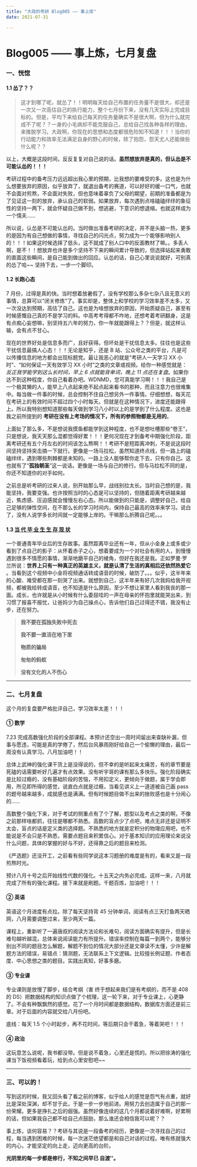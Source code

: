 ```yaml
---
title: "大政的考研 Blog005 —— 事上炼"
date: 2021-07-31

---
```


# Blog005 —— 事上炼，七月复盘

### 一、恍惚

#### 1.1 怂了？？

>    这才到哪了呢，就怂了！！明明每天给自己布置的任务量不是很大，却还是一次又一次高估自己的执行能力，整个七月份下来，没有几天实际上完成目标的。但是，平均下来给自己每天的任务量确实不是很大啊，但为什么就完成不了呢？？一身的小毛病却不能克服自己，总给自己找各种各样的理由，来推脱学习。大政啊，你现在的思想和态度都很危险知不知道！！！当你的行动能力和效率无法满足自身的野心的时候，除了抱怨，怨天尤人还能做些什么呢？？

以上，大概是这段时间，反反复复对自己说的话。**虽然想放弃是真的，但认怂是不可能认怂的！！！**

考研过程中的备考压力远远超出我心里的预期，比我想的要难受的多。这也是为什么想要放弃的原因，似乎放弃了，就退出备考的赛道，可以好好的缓一口气，也就不会面对煎熬，不会面对失败，但也意味着辜负了父母的期望，前期的准备都是为了见证这一刻的放弃，承认自己的软弱。如果放弃，每次遇到点啥磕磕绊绊的象征性的坚持一两下，就会怀疑自己做不到，想逃避，下意识的想退缩。也就这样成为一个懦夫……

所以说，认怂是不可能认怂的。当时做出准备考研的决定，并不是头脑一热，更多的是因为有自己想做的事情，寻找自己的闪光点，努力成为一个能够影响别人的！！！如果这时候选择了低头，这不就成了别人口中的反面教材了嘛。。多丢人啊，是不！！想放弃也许是多个坚持不下来的瞬间累计导致的，但选择站起来勇敢的直面这些瞬间，是自己能到做出的回应。认怂的话，自己心里说说就好，可别真的怂了哈~~ 坚持下去，一步一个脚印。

#### 1.2 长跑心态

7 月份，过得是真的快。当时想着放暑假了，没有学校那么多杂七杂八且无意义的事情，总算可以“闭关修炼”了。事实却是，整体上和学校的学习效率差不太多，又一次没达到预期，高估了自己。这也是为啥想放弃的原因，开始质疑自己，甚至有时候感慨自己真的不是学习的料。中高考考得都不咋地，还想考着考研翻身，这是有点痴心妄想嘛，别坚持五六年的努力，你一年就能跟得上？？但是，就这样认输，会有点不甘心。

现在的世界好处是信息多而广，且好获得。但坏处是干扰信息太多。往往也是这些干扰信息最搞人心态！！！无论是知乎，还是 B 站、公众号之类的平台，凡是可以传播信息的地方都会出现标题党。最让我恶心的就是“考研人一天学习 XX 小时”、“如何保证一天有效学习 XX 小时”之类的文章或视频。给你一种感觉就是：*反正我学能学到这么长时间，早上 6 点就能背单词，晚上 11 点还在复盘*。如果你达不到这种程度，你自己看着办吧。WDNMD，您可真能学习啊！！！我自己是一个极其懒的人，能早上八点起来绝不起点起来看书的那种，而且注意力也很难集中。每当做一件事的时候，总会控制不住自己想另外一件事情。仔细想想，每天花在考研上的有效时间不超过四个小时每天。但就是在这种情况下，进度还能跟得上。所以我特别想知道那些每天做到学习八小时以上的是学到了什么程度。这也是我之前所提到的 **考研在没有上考场的情况下，所有的参照物都是无用的**。

上面扯了那么多，不是想说我摸鱼都能学到这种程度，也不是想吐槽那些“卷王”，只是想说，我天天那么混都觉得好累！！！更何况现在才到备考中期强化阶段，距离考研还有五个月左右的时间该怎么熬啊！！考研不是短距离冲刺，不是说这段时间坚持坚持突击搞一下就行。更像是一场马拉松，虽然知道终点线，但一路上的磕磕绊绊，遇到哪些荆棘都是未知的。一路上没人能够帮你走下去，只有你自己。这也就有了“**孤独朝圣**”这一说话。更像是一场与自己的修行。但与马拉松不同的是，你还不知道你的对手如何。

之前总是听考研的过来人说，别开始那么早，战线别拉太长。当时自己想的是，我能坚持，我要变强。也许按照当时的心态是可以坚持的，但随着距离考研越来越近，焦虑感、压迫感就会慢慢左右心态。所以能做到的只能是，调整好自己，给自己足够的弹性空间，在不那么长的学习时间内，保持自己最高的效率来学习。说白了，没有人说学多长时间就一定能够上岸的。干嘛那么折腾自己呢。。。

#### 1.3 [当 代 毕 业 生 生 存 现 状](https://www.bilibili.com/video/BV13v411n7W9)

一个普通青年毕业后的生存故事。虽然距离毕业还有一年，但从小金身上或多或少看到了点自己的影子：从怀着赤子之心，想着要成为一个对社会有用的人，到慢慢遇到很多不情愿的事情，渐渐地磨平自己的棱角，但好在我还是我。正如罗曼·罗兰所说：**世界上只有一种真正的英雄主义，就是认清了生活的真相后还依然热爱它** 。当看到这个视频中小金将视频通话转成语音的时候，破防了。。。似乎，这半年来的心酸、难受都在那一刻哭了出来。就想到自己，这半年来有好几次我妈给我开视频，都被我给转成语音，也不知道是什么原因，至少不想让家里人看到我丧的那一面。成长，也许就是从小时候有什么委屈哇的一声在母亲的怀抱里就能哭出来，到习惯了报喜不报忧，让爸妈少为自己操点心，告诉他们自己过得还不错，我没有止步，还在努力。

>    **我不要在孤独失败中死去**
>
>    **我不要一直活在地下里**
>
>    **物质的骗局**
>
>    **匆匆的蚂蚁**
>
>    **没有文化的人不伤心**

---

### 二、七月复盘

这个月的复盘要严格批评自己，学习效率太差！！！

#### ① 数学

7.23 完成高数强化阶段的全部课程。本预计还空出一周时间留出来查缺补漏，但事与愿违，可能是真的学倦了，然后台风暴雨刚好给自己一个偷懒的理由，最后一周没有认真学习。八月加油吧！！

总体上武神的强化课干货上是没得说的，但不幸的是听起来太痛苦，有的章节要是死磕的话需要听好几遍才有点效果。没有听宇哥的课有那么多快乐。强化阶段确实是比较过瘾的，没有基础阶段的苦恼，不用扣定义，更倾向于做题，属于学会即用，所见即所得的感觉，说直白点就是过瘾，当看见讲义上一道道被自己画 pass 的题号越来越多，成就感也是满满。但有时候题目做不出来的挫败感也是十分闹心的……

高数整个强化下来，对于考试的侧重点有了个了解，题型以及考点之类的啊，不像之前那样啥都抓，往往是哪都不熟悉。高数的盲点少了点吧，难点无非还是证明不太会，盲点的话是定义类的选择题。不熟悉的地方就是定积分的物理应用吧，也不能说是不会只是不熟悉，需要点题目来积累信心。对于基本知识的应用理论来说没什么问题，具体的掌握的好与不好，还得靠之后的题目来检测。

《严选题》还没开工，之前看有些同学说这本习题册的难度是有的，看来又是一段煎熬时光。

预计八月十号之后开始线性代数的强化。十五天之内务必完成。这样一来，八月就完成了所有的强化课程。接下来就是刷题。千题百炼，加油吧！！！

#### ② 英语

英语这个月进度有点拉。除了每天坚持背 45 分钟单词，阅读有点三天打鱼两天晒网，八月需要调整过来，至少两天一篇。

课程上，重新听了一遍唐叔的阅读方法论和长难句，阅读方面确实有提升，但是长难句越听越混，总体来说阅读能力有所提升。错误率控制在每篇一到两个，能够分别出不同的题目怎么解题，解题不到位的情况大部分还是文章读不太懂，少许是解题方法的错误，易错点：猜测题，无法联系上下文逻辑。比较擅长例证题、作者态度、中心思想之类的题目。实践出真知，好事多磨。

#### ③ 专业课

专业课则是放慢了脚步，结合考纲（害  终于想起来我们是有考纲的，而不是 408 的 DS）把数据结构的知识点做了个梳理，这一轮下来，对于专业课上，心更静了。不会有种飘飘然的感觉。花了一个月时间都是数据结构，数据库方面还是前三章。对于后面的内容就交给八月份吧。

底线：每天 1.5 个小时起步，再不花时间，等后期只会干着急，等着哭吧！！！

#### ④ 政治

这玩意怎么说呢，我书都没带。但是说不着急，心里还是慌的。所以把徐涛的强化课当下饭视频看着玩，给到点心里安慰吧~~

---

### 三、可以的！

写到这的时候，我又回头看了看之前的博客，似乎给人的感觉是怨气有点重，就好比是深处深渊，却不甘于此，于是一步一步地前进。用努力去创造属于自己的那一份荣耀。更多是挣扎之后的倔强。虽然好像连续的这几个月都说着好难啊，好累啊的话，但如果我自己都不给自己点鼓励，那么谁还会相信我可以呢？？

事上炼，谈何容易？？考研与其说是一段备考的经历，更像是一次寻找自己的过程，每当遇到困难的时候，每一次迷茫绝望都是和自己对话的过程。唯有练就强大的内心，才能坚定的向上走，迈向更高的台阶。

**光阴里的每一步都是修行，不知之间早已 自渡''。** 
